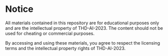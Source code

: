 # Notice

All materials contained in this repository are for educational purposes only and are the intellectual property of THD-AI-2023. The content should not be used for cheating or commercial purposes.

By accessing and using these materials, you agree to respect the licensing terms and the intellectual property rights of THD-AI-2023.
